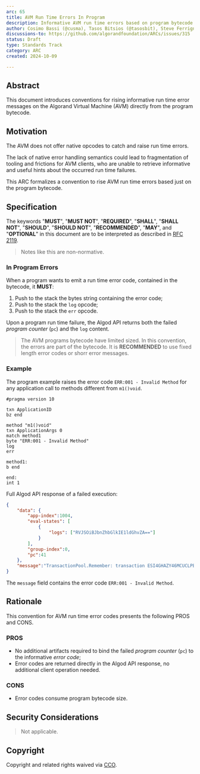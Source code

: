 ```yaml
---
arc: 65
title: AVM Run Time Errors In Program
description: Informative AVM run time errors based on program bytecode
author: Cosimo Bassi (@cusma), Tasos Bitsios (@tasosbit), Steve Ferrigno (@nullun)
discussions-to: https://github.com/algorandfoundation/ARCs/issues/315
status: Draft
type: Standards Track
category: ARC
created: 2024-10-09

---
```


## Abstract

This document introduces conventions for rising informative run time error messages
on the Algorand Virtual Machine (AVM) directly from the program bytecode.

## Motivation

The AVM does not offer native opcodes to catch and raise run time errors.

The lack of native error handling semantics could lead to fragmentation of tooling
and frictions for AVM clients, who are unable to retrieve informative and useful
hints about the occurred run time failures.

This ARC formalizes a convention to rise AVM run time errors based just on the program
bytecode.

## Specification

The keywords "**MUST**", "**MUST NOT**", "**REQUIRED**", "**SHALL**", "**SHALL NOT**",
"**SHOULD**", "**SHOULD NOT**", "**RECOMMENDED**", "**MAY**", and "**OPTIONAL**" 
in this document are to be interpreted as described in <a href="https://datatracker.ietf.org/doc/html/rfc2119">RFC 2119</a>.

> Notes like this are non-normative.

### In Program Errors

When a program wants to emit a run time error code, contained in the bytecode, 
it **MUST**:

1. Push to the stack the bytes string containing the error code;
1. Push to the stack the `log` opcode;
1. Push to the stack the `err` opcode.

Upon a program run time failure, the Algod API returns both the failed *program 
counter* (`pc`) and the `log` content.

> The AVM programs bytecode have limited sized. In this convention, the errors are part of the bytecode. It is **RECOMMENDED** to use fixed length error codes or shorr error messages.

### Example

The program example raises the error code `ERR:001 - Invalid Method` for any application 
call to methods different from `m1()void`.

```teal
#pragma version 10

txn ApplicationID
bz end

method "m1()void"
txn ApplicationArgs 0
match method1
byte "ERR:001 - Invalid Method"
log
err

method1:
b end

end:
int 1
```

Full Algod API response of a failed execution:

```json
{
    "data": {
        "app-index":1004,
        "eval-states": [
            { 
                "logs": ["RVJSOiBJbnZhbGlkIE1ldGhvZA=="]
            }
        ],
        "group-index":0,
        "pc":41
    },
    "message":"TransactionPool.Remember: transaction ESI4GHAZY46MCUCLPBSB5HBRZPGO6V7DDUM5XKMNVPIRJK6DDAGQ: logic eval error: err opcode executed. Details: app=1004, pc=41, opcodes=pushbytes 0x4552523a20496e76616c6964204d6574686f64 // \"ERR:001 - Invalid Method\"; log; err; label2:"
}
```

The `message` field contains the error code `ERR:001 - Invalid Method`.

## Rationale

This convention for AVM run time error codes presents the following PROS and CONS.

### PROS

- No additional artifacts required to bind the failed *program counter* (`pc`) to 
the informative *error code*;
- Error codes are returned directly in the Algod API response, no additional client
operation needed.

### CONS

- Error codes consume program bytecode size.

## Security Considerations

> Not applicable.

## Copyright

Copyright and related rights waived via <a href="https://creativecommons.org/publicdomain/zero/1.0/">CCO</a>.
